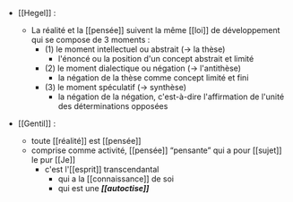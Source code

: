 - [[Hegel]] :
	-   La réalité et la [[pensée]] suivent la même [[loi]] de développement qui se compose de 3 moments :
	    - (1) le moment intellectuel ou abstrait (→ la thèse)
	      - l'énoncé ou la position d'un concept abstrait et limité
	    - (2) le moment dialectique ou négation (→ l'antithèse)
	      - la négation de la thèse comme concept limité et fini
	    - (3) le moment spéculatif (→ synthèse)
	      - la négation de la négation, c'est-à-dire l'affirmation de l'unité des déterminations opposées

- [[Gentil]] :
	- toute [[réalité]] est [[pensée]]
    - comprise comme activité, [[pensée]] “pensante” qui a pour [[sujet]] le pur [[Je]]
      - c'est l'[[esprit]] transcendantal
        - qui a la [[connaissance]] de soi
        - qui est une ***[[autoctise]]***